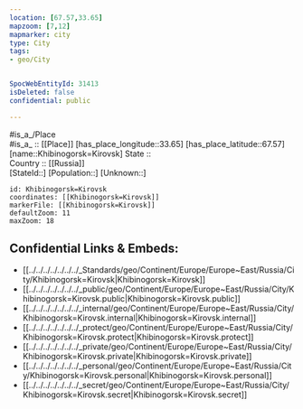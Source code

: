 ```yaml
---
location: [67.57,33.65] 
mapzoom: [7,12] 
mapmarker: city 
type: City
tags:
- geo/City


SpocWebEntityId: 31413
isDeleted: false
confidential: public

---
```

#is_a_/Place  
#is_a_ :: [[Place]] 
[has_place_longitude::33.65] 
[has_place_latitude::67.57] 
[name::Khibinogorsk=Kirovsk] 
State ::  
Country :: [[Russia]]  
[StateId::] 
[Population::] 
[Unknown::] 


```leaflet
id: Khibinogorsk=Kirovsk
coordinates: [[Khibinogorsk=Kirovsk]] 
markerFile: [[Khibinogorsk=Kirovsk]] 
defaultZoom: 11 
maxZoom: 18
```


## Confidential Links & Embeds: 
- [[../../../../../../../_Standards/geo/Continent/Europe/Europe~East/Russia/City/Khibinogorsk=Kirovsk|Khibinogorsk=Kirovsk]] 
- [[../../../../../../../_public/geo/Continent/Europe/Europe~East/Russia/City/Khibinogorsk=Kirovsk.public|Khibinogorsk=Kirovsk.public]] 
- [[../../../../../../../_internal/geo/Continent/Europe/Europe~East/Russia/City/Khibinogorsk=Kirovsk.internal|Khibinogorsk=Kirovsk.internal]] 
- [[../../../../../../../_protect/geo/Continent/Europe/Europe~East/Russia/City/Khibinogorsk=Kirovsk.protect|Khibinogorsk=Kirovsk.protect]] 
- [[../../../../../../../_private/geo/Continent/Europe/Europe~East/Russia/City/Khibinogorsk=Kirovsk.private|Khibinogorsk=Kirovsk.private]] 
- [[../../../../../../../_personal/geo/Continent/Europe/Europe~East/Russia/City/Khibinogorsk=Kirovsk.personal|Khibinogorsk=Kirovsk.personal]] 
- [[../../../../../../../_secret/geo/Continent/Europe/Europe~East/Russia/City/Khibinogorsk=Kirovsk.secret|Khibinogorsk=Kirovsk.secret]] 
